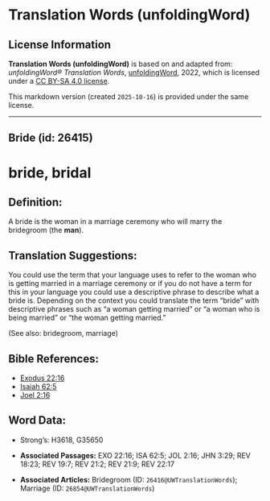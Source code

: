 # Translation Words (unfoldingWord)

## License Information

**Translation Words (unfoldingWord)** is based on and adapted from: _unfoldingWord® Translation Words_, [unfoldingWord](https://unfoldingword.org/utw), 2022, which is licensed under a [CC BY-SA 4.0 license](https://creativecommons.org/licenses/by-sa/4.0/legalcode.en).

This markdown version (created `2025-10-16`) is provided under the same license.



--------------------------------

## Bride (id: 26415)

bride, bridal
=============

Definition:
-----------

A bride is the woman in a marriage ceremony who will marry the bridegroom (the **man**).

Translation Suggestions:
------------------------

You could use the term that your language uses to refer to the woman who is getting married in a marriage ceremony or if you do not have a term for this in your language you could use a descriptive phrase to describe what a bride is. Depending on the context you could translate the term “bride” with descriptive phrases such as “a woman getting married” or “a woman who is being married” or “the woman getting married.”

(See also: bridegroom, marriage)

Bible References:
-----------------

* [Exodus 22:16](https://ref.ly/Exod22:16)
* [Isaiah 62:5](https://ref.ly/Isa62:5)
* [Joel 2:16](https://ref.ly/Joel2:16)

Word Data:
----------

* Strong’s: H3618, G35650

* **Associated Passages:** EXO 22:16; ISA 62:5; JOL 2:16; JHN 3:29; REV 18:23; REV 19:7; REV 21:2; REV 21:9; REV 22:17
* **Associated Articles:** Bridegroom (ID: `26416@UWTranslationWords`); Marriage (ID: `26854@UWTranslationWords`)

